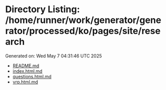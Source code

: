 # Directory Listing: /home/runner/work/generator/generator/processed/ko/pages/site/research
Generated on: Wed May  7 04:31:46 UTC 2025

- [README.md](README.md)
- [index.html.md](index.html.md)
- [questions.html.md](questions.html.md)
- [vrp.html.md](vrp.html.md)
